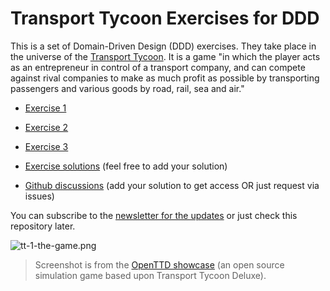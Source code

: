 # Transport Tycoon Exercises for DDD

This is a set of Domain-Driven Design (DDD) exercises. They take place in the universe of the [Transport Tycoon](https://en.wikipedia.org/wiki/Transport_Tycoon). It is a game "in which the player acts as an entrepreneur in control of a transport company, and can compete against rival companies to make as much profit as possible by transporting passengers and various goods by road, rail, sea and air."

- [Exercise 1](readme/transport-tycoon-1.md)

- [Exercise 2](readme/transport-tycoon-2.md)

- [Exercise 3](readme/transport-tycoon-3.md) 

- [Exercise solutions](https://github.com/Softwarepark/exercises/blob/master/transport-tycoon/README.md) (feel free to add your solution)

- [Github discussions](https://github.com/orgs/ddd-exercises/teams/tt/discussions) (add your solution to get access OR just request via issues)

You can subscribe to the [newsletter for the updates](https://tinyletter.com/softwarepark) or just check this repository later.

![tt-1-the-game.png](images/images/tt-1-openttd.png)

> Screenshot is from the [OpenTTD showcase](https://www.openttd.org/screenshots.html) (an open source simulation game based upon Transport Tycoon Deluxe).
